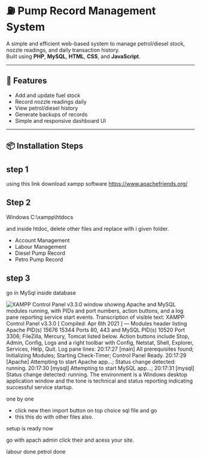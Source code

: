 # ⛽ Pump Record Management System

A simple and efficient web-based system to manage petrol/diesel stock, nozzle readings, and daily transaction history.  
Built using **PHP**, **MySQL**, **HTML**, **CSS**, and **JavaScript**.

---

## 🚀 Features
- Add and update fuel stock  
- Record nozzle readings daily  
- View petrol/diesel history  
- Generate backups of records  
- Simple and responsive dashboard UI  

---

## 📦 Installation Steps
## step 1
using this link download xampp software
https://www.apachefriends.org/

## Step 2
Windows
C:\xampp\htdocs

and inside htdoc, delete other files and replace with i given folder.
- Account Management
- Labour Management
- Diesel Pump Record
- Petro Pump Record

## step 3
go in MySql inside database

![XAMPP Control Panel v3.3.0 window showing Apache and MySQL modules running, with PIDs and port numbers, action buttons, and a log pane reporting service start events. Transcription of visible text: XAMPP Control Panel v3.3.0 [ Compiled: Apr 6th 2021 ] — Modules header listing Apache PID(s) 15676 15344 Ports 80, 443 and MySQL PID(s) 10520 Port 3306; FileZilla, Mercury, Tomcat listed below. Action buttons include Stop, Admin, Config, Logs and a right toolbar with Config, Netstat, Shell, Explorer, Services, Help, Quit. Log pane lines: 20:17:27 [main] All prerequisites found; Initializing Modules; Starting Check-Timer; Control Panel Ready. 20:17:29 [Apache] Attempting to start Apache app...; Status change detected: running. 20:17:30 [mysql] Attempting to start MySQL app...; 20:17:31 [mysql] Status change detected: running. The environment is a Windows desktop application window and the tone is technical and status reporting indicating successful service startup.](xampp.png)

one by one
- click new then import button on top choice sql file and go
- this this do with other files also.

setup is ready now
 
go with apach admin click their and acess your site. 

labour done
petrol done

